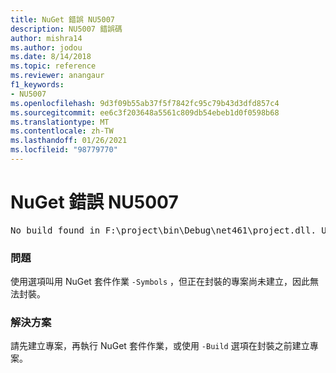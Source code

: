 ```yaml
---
title: NuGet 錯誤 NU5007
description: NU5007 錯誤碼
author: mishra14
ms.author: jodou
ms.date: 8/14/2018
ms.topic: reference
ms.reviewer: anangaur
f1_keywords:
- NU5007
ms.openlocfilehash: 9d3f09b55ab37f5f7842fc95c79b43d3dfd857c4
ms.sourcegitcommit: ee6c3f203648a5561c809db54ebeb1d0f0598b68
ms.translationtype: MT
ms.contentlocale: zh-TW
ms.lasthandoff: 01/26/2021
ms.locfileid: "98779770"
---
```

# <a name="nuget-error-nu5007"></a>NuGet 錯誤 NU5007
<pre>No build found in F:\project\bin\Debug\net461\project.dll. Use the -Build option or build the project.</pre>

### <a name="issue"></a>問題

使用選項叫用 NuGet 套件作業 `-Symbols` ，但正在封裝的專案尚未建立，因此無法封裝。


### <a name="solution"></a>解決方案

請先建立專案，再執行 NuGet 套件作業，或使用 `-Build` 選項在封裝之前建立專案。

